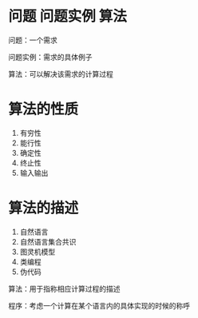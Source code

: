 # 问题 问题实例  算法

问题：一个需求

问题实例：需求的具体例子

算法：可以解决该需求的计算过程

# 算法的性质

1. 有穷性
2. 能行性
3. 确定性
4. 终止性
5. 输入输出

# 算法的描述

1. 自然语言
2. 自然语言集合共识
3. 图灵机模型
4. 类编程
5. 伪代码

算法：用于指称相应计算过程的描述

程序：考虑一个计算在某个语言内的具体实现的时候的称呼